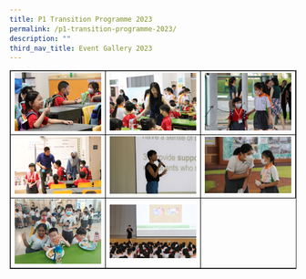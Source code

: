 ```yaml
---
title: P1 Transition Programme 2023
permalink: /p1-transition-programme-2023/
description: ""
third_nav_title: Event Gallery 2023
---
```

<table class="table table-responsive table-bordered" border="" cellpadding="10"><tbody><tr style="height: 20px;"><td style="width: 33.333%; text-align: center; border:1px solid black;">
<img src="/images/Transit 1.jpg" style="width: 100%;">
<td style="width: 33.33%; text-align: center; border:1px solid black;">
<img src="/images/Transit 2.jpg" style="width: 100%;">
<td style="width: 33.33%; text-align: center; border:1px solid black;">
<img src="/images/Transit 3.jpg" style="width: 100%;">
<tr style="height: 20px;"><td style="width: 33.333%; text-align: center; border:1px solid black;">
<img src="/images/Transit 4.jpg" style="width: 100%;">
<td style="width: 33.33%; text-align: center; border:1px solid black;">
<img src="/images/Transit 5.jpg" style="width: 100%;">
<td style="width: 33.33%; text-align: center; border:1px solid black;">
<img src="/images/Transit 6.jpg" style="width: 100%;">
<tr style="height: 20px;"><td style="width: 33.333%; text-align: center; border:1px solid black;">
<img src="/images/Transit 7.jpg" style="width: 100%;">
<td style="width: 33.33%; text-align: center; border:1px solid black;">
<img src="/images/Transit 8.jpg" style="width: 100%;">